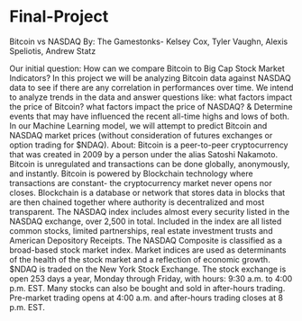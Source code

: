 # Final-Project

Bitcoin vs NASDAQ
By: The Gamestonks- Kelsey Cox, Tyler Vaughn, Alexis Speliotis, Andrew Statz

Our initial question: How can we compare Bitcoin to Big Cap Stock Market Indicators? 
In this project we will be analyzing Bitcoin data against NASDAQ data to see if there are any correlation in performances over time. 
We intend to analyze trends in the data and answer questions like: what factors impact the price of Bitcoin? what factors impact the price of NASDAQ? & Determine events that may have influenced the recent all-time highs and lows of both. 
In our Machine Learning model, we will attempt to predict Bitcoin and NASDAQ market prices (without consideration of futures exchanges or option trading for $NDAQ). 
About:
Bitcoin is a peer-to-peer cryptocurrency that was created in 2009 by a person under the alias Satoshi Nakamoto. Bitcoin is unregulated and transactions can be done globally, anonymously, and instantly. Bitcoin is powered by Blockchain technology where transactions are constant- the cryptocurrency market never opens nor closes. Blockchain is a database or network that stores data in blocks that are then chained together where authority is decentralized and most transparent. 
The NASDAQ index includes almost every security listed in the NASDAQ exchange, over 2,500 in total. Included in the index are all listed common stocks, limited partnerships, real estate investment trusts and American Depository Receipts. The NASDAQ Composite is classified as a broad-based stock market index. Market indices are used as determinants of the health of the stock market and a reflection of economic growth. 
$NDAQ is traded on the New York Stock Exchange. The stock exchange is open 253 days a year, Monday through Friday, with hours: 9:30 a.m. to 4:00 p.m. EST. Many stocks can also be bought and sold in after-hours trading. Pre-market trading opens at 4:00 a.m. and after-hours trading closes at 8 p.m. EST.
